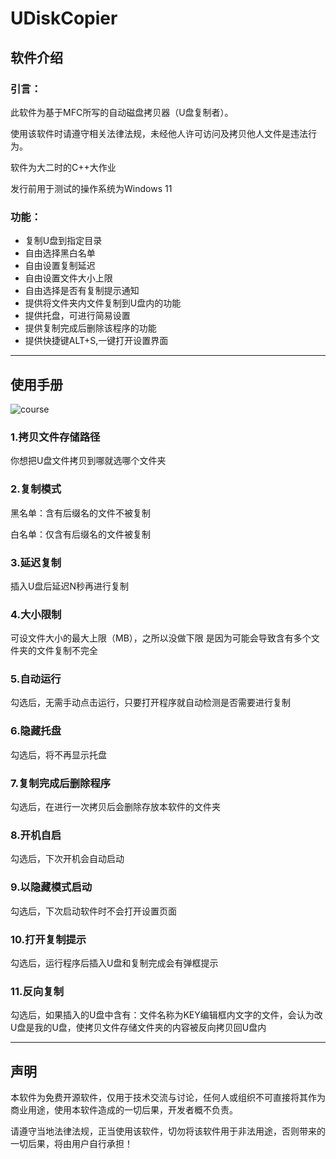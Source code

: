 # UDiskCopier
## 软件介绍
### 引言：
此软件为基于MFC所写的自动磁盘拷贝器（U盘复制者）。

使用该软件时请遵守相关法律法规，未经他人许可访问及拷贝他人文件是违法行为。

软件为大二时的C++大作业

发行前用于测试的操作系统为Windows 11

### 功能：
* 复制U盘到指定目录
* 自由选择黑白名单
* 自由设置复制延迟
* 自由设置文件大小上限
* 自由选择是否有复制提示通知
* 提供将文件夹内文件复制到U盘内的功能
* 提供托盘，可进行简易设置
* 提供复制完成后删除该程序的功能
* 提供快捷键ALT+S,一键打开设置界面

---
## 使用手册


![course](https://github.com/user-attachments/assets/40a9ce28-229b-4551-a1e9-a702a5e003b1)

### 1.拷贝文件存储路径

你想把U盘文件拷贝到哪就选哪个文件夹

### 2.复制模式

黑名单：含有后缀名的文件不被复制

白名单：仅含有后缀名的文件被复制

### 3.延迟复制

插入U盘后延迟N秒再进行复制

### 4.大小限制

可设文件大小的最大上限（MB），之所以没做下限 是因为可能会导致含有多个文件夹的文件复制不完全

### 5.自动运行

勾选后，无需手动点击运行，只要打开程序就自动检测是否需要进行复制

### 6.隐藏托盘

勾选后，将不再显示托盘

### 7.复制完成后删除程序

勾选后，在进行一次拷贝后会删除存放本软件的文件夹

### 8.开机自启

勾选后，下次开机会自动启动

### 9.以隐藏模式启动

勾选后，下次启动软件时不会打开设置页面

### 10.打开复制提示

勾选后，运行程序后插入U盘和复制完成会有弹框提示

### 11.反向复制

勾选后，如果插入的U盘中含有：文件名称为KEY编辑框内文字的文件，会认为改U盘是我的U盘，使拷贝文件存储文件夹的内容被反向拷贝回U盘内

---

## 声明
本软件为免费开源软件，仅用于技术交流与讨论，任何人或组织不可直接将其作为商业用途，使用本软件造成的一切后果，开发者概不负责。

请遵守当地法律法规，正当使用该软件，切勿将该软件用于非法用途，否则带来的一切后果，将由用户自行承担！

